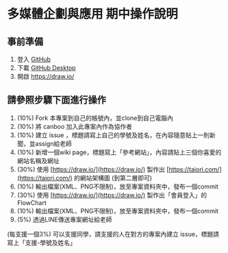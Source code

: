多媒體企劃與應用 期中操作說明
=====

## 事前準備

1. 登入 [GitHub](https://github.com/)
1. 下載 [GitHub Desktop](https://desktop.github.com/)
2. 開啟 https://draw.io/

## 請參照步驟下面進行操作

1. (10%) Fork 本專案到自己的帳號內，並clone到自己電腦內
2. (10%) 將 canboo 加入此專案內作為協作者
3. (10%) 建立 issue ，標題請寫上自己的學號及姓名，在內容隨意貼上一則新聞，並assign給老師
4. (10%) 新增一個wiki page，標題寫上「參考網站」，內容請貼上三個你喜愛的網站名稱及網址
5. (30%) 使用 [https://draw.io/](https://draw.io/) 製作出 [https://taiori.com/](https://taiori.com/) 的網站架構圖 (到第二層即可) 
6. (10%) 輸出檔案(XML、PNG不限制)，放至專案資料夾中，發布一個commit
7. (30%) 使用 [https://draw.io/](https://draw.io/) 製作出「會員登入」的 FlowChart
8. (10%) 輸出檔案(XML、PNG不限制)，放至專案資料夾中，發布一個commit
9. (5%) 透過LINE傳送專案網址給老師

(每支援一個3%) 可以支援同學，請支援的人在對方的專案內建立 issue，標題請寫上「支援-學號及姓名」
